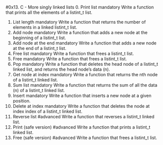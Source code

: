 #0x13. C - More singly linked lists
0. Print list
mandatory
Write a function that prints all the elements of a listint_t list.
1. List length
mandatory
Write a function that returns the number of elements in a linked listint_t list.
2. Add node
mandatory
Write a function that adds a new node at the beginning of a listint_t list.
3. Add node at the end
mandatory
Write a function that adds a new node at the end of a listint_t list.
4. Free list
mandatory
Write a function that frees a listint_t list.
5. Free
mandatory
Write a function that frees a listint_t list.
6. Pop
mandatory
Write a function that deletes the head node of a listint_t linked list, and returns the head node’s data (n).
7. Get node at index
mandatory
Write a function that returns the nth node of a listint_t linked list.
8. Sum list
mandatory
Write a function that returns the sum of all the data (n) of a listint_t linked list.
9. Insert
mandatory
Write a function that inserts a new node at a given position.
10. Delete at index
mandatory
Write a function that deletes the node at index index of a listint_t linked list.
11. Reverse list
#advanced
Write a function that reverses a listint_t linked list.
12. Print (safe version)
#advanced
Write a function that prints a listint_t linked list.
13. Free (safe version)
#advanced
Write a function that frees a listint_t list.
